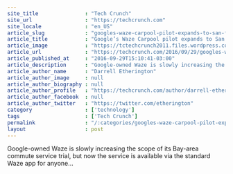 ```yaml
---
site_title               : "Tech Crunch"
site_url                 : "https://techcrunch.com"
site_locale              : "en_US"
article_slug             : "googles-waze-carpool-pilot-expands-to-san-francisco-area-commuters"
article_title            : "Google’s Waze Carpool pilot expands to San Francisco-area commuters"
article_image            : "https://tctechcrunch2011.files.wordpress.com/2016/09/screen-shot-2016-09-29-at-6-02-18-pm.png?w=764&h=400&crop=1"
article_url              : "https://techcrunch.com/2016/09/29/googles-waze-carpool-pilot-expands-to-san-francisco-area-commuters/"
article_published_at     : "2016-09-29T15:10:41-03:00"
article_description      : "Google-owned Waze is slowly increasing the scope of its Bay-area commute service trial, but now the service is available via the standard Waze app for anyone..."
article_author_name      : "Darrell Etherington"
article_author_image     : null
article_author_biography : null
article_author_profile   : "https://techcrunch.com/author/darrell-etherington/"
article_author_facebook  : null
article_author_twitter   : "https://twitter.com/etherington"
category                 : ['technology']
tags                     : ['Tech Crunch']
permalink                : "/:categories/googles-waze-carpool-pilot-expands-to-san-francisco-area-commuters/"
layout                   : post
---
```


Google-owned Waze is slowly increasing the scope of its Bay-area commute service trial, but now the service is available via the standard Waze app for anyone...
